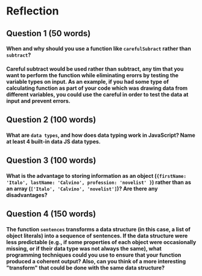 # Reflection

## Question 1 (50 words)
#### When and why should you use a function like `carefulSubract` rather than `subtract`? 
#### Careful subtract would be used rather than subtract, any tim that you want to perform the function while eliminating erorrs by testing the variable types on input. As an example, if you had some type of calculating function as part of your code which was drawing data from different variables, you could use the careful in order to test the data at input and prevent errors.

## Question 2 (100 words)
#### What are `data types`, and how does data typing work in JavaScript? Name at least 4 built-in data JS data types. 
#### 

## Question 3 (100 words)
#### What is the advantage to storing information as an object (`{firstName: 'Italo', lastName: 'Calvino', profession: 'novelist' }`) rather than as an array (`['Italo', 'Calvino', 'novelist']`)? Are there any disadvantages?



## Question 4 (150 words)
#### The function `sentences` transforms a data structure (in this case, a list of object literals) into a sequence of sentences. If the data structure were less predictable (e.g., if some properties of each object were occasionally missing, or if their data type was not always the same), what programming techniques could you use to ensure that your function produced a coherent output? Also, can you think of a more interesting "transform" that could be done with the same data structure?
